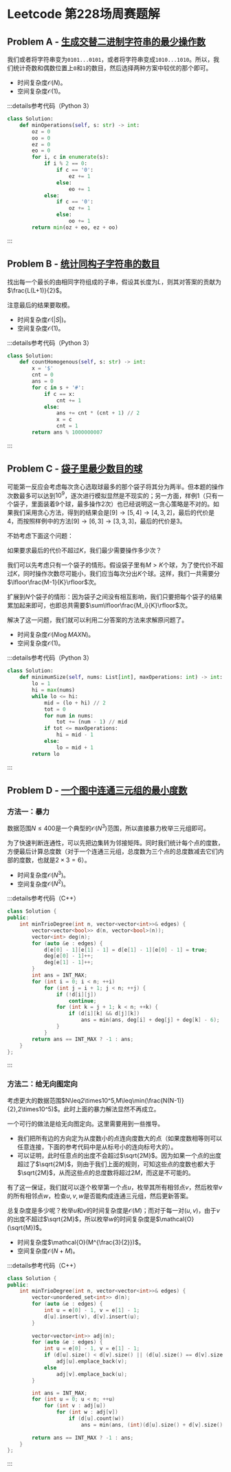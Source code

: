 # Leetcode 第228场周赛题解

## Problem A - [生成交替二进制字符串的最少操作数](https://leetcode.cn/problems/minimum-changes-to-make-alternating-binary-string/)

我们或者将字符串变为`0101...0101`，或者将字符串变成`1010...1010`。所以，我们统计奇数和偶数位置上`0`和`1`的数目，然后选择两种方案中较优的那个即可。

- 时间复杂度$\mathcal{O}(N)$。
- 空间复杂度$\mathcal{O}(1)$。

:::details参考代码（Python 3）

```python
class Solution:
    def minOperations(self, s: str) -> int:
        oz = 0
        oo = 0
        ez = 0
        eo = 0
        for i, c in enumerate(s):
            if i % 2 == 0:
                if c == '0':
                    ez += 1
                else:
                    eo += 1
            else:
                if c == '0':
                    oz += 1
                else:
                    oo += 1
        return min(oz + eo, ez + oo)
```

:::

## Problem B - [统计同构子字符串的数目](https://leetcode.cn/problems/count-number-of-homogenous-substrings/)

找出每一个最长的由相同字符组成的子串，假设其长度为$L$，则其对答案的贡献为$\frac{L(L+1)}{2}$。

注意最后的结果要取模。

- 时间复杂度$\mathcal{O}(|S|)$。
- 空间复杂度$\mathcal{O}(1)$。

:::details参考代码（Python 3）

```python
class Solution:
    def countHomogenous(self, s: str) -> int:
        x = '$'
        cnt = 0
        ans = 0
        for c in s + '#':
            if c == x:
                cnt += 1
            else:
                ans += cnt * (cnt + 1) // 2
                x = c
                cnt = 1
        return ans % 1000000007
```

:::

## Problem C - [袋子里最少数目的球](https://leetcode.cn/problems/minimum-limit-of-balls-in-a-bag/)

可能第一反应会考虑每次贪心选取球最多的那个袋子将其分为两半。但本题的操作次数最多可以达到$10^9$，逐次进行模拟显然是不现实的；另一方面，样例1（只有一个袋子，里面装着9个球，最多操作2次）也已经说明这一贪心策略是不对的。如果我们采用贪心方法，得到的结果会是$[9]\rightarrow[5,4]\rightarrow[4,3,2]$，最后的代价是$4$，而按照样例中的方法$[9]\rightarrow[6,3]\rightarrow[3,3,3]$，最后的代价是$3$。

不妨考虑下面这个问题：

如果要求最后的代价不超过$K$，我们最少需要操作多少次？

我们可以先考虑只有一个袋子的情形。假设袋子里有$M>K$个球，为了使代价不超过$K$，同时操作次数尽可能小，我们应当每次分出$K$个球。这样，我们一共需要分$\lfloor\frac{M-1}{K}\rfloor$次。

扩展到$N$个袋子的情形：因为袋子之间没有相互影响，我们只要把每个袋子的结果累加起来即可，也即总共需要$\sum\lfloor\frac{M_i}{K}\rfloor$次。

解决了这一问题，我们就可以利用二分答案的方法来求解原问题了。

- 时间复杂度$\mathcal{O}(N\log MAXN)$。
- 空间复杂度$\mathcal{O}(1)$。

:::details参考代码（Python 3）

```python
class Solution:
    def minimumSize(self, nums: List[int], maxOperations: int) -> int:
        lo = 1
        hi = max(nums)
        while lo <= hi:
            mid = (lo + hi) // 2
            tot = 0
            for num in nums:
                tot += (num - 1) // mid
            if tot <= maxOperations:
                hi = mid - 1
            else:
                lo = mid + 1
        return lo
```

:::

## Problem D - [一个图中连通三元组的最小度数](https://leetcode.cn/contest/weekly-contest-228/problems/minimum-degree-of-a-connected-trio-in-a-graph/)

### 方法一：暴力

数据范围$N\leq400$是一个典型的$\mathcal{O}(N^3)$范围，所以直接暴力枚举三元组即可。

为了快速判断连通性，可以先把边集转为邻接矩阵。同时我们统计每个点的度数，方便最后计算总度数（对于一个连通三元组，总度数为三个点的总度数减去它们内部的度数，也就是$2\times3=6$）。

- 时间复杂度$\mathcal{O}(N^3)$。
- 空间复杂度$\mathcal{O}(N^2)$。

:::details参考代码（C++）

```cpp
class Solution {
public:
    int minTrioDegree(int n, vector<vector<int>>& edges) {
        vector<vector<bool>> d(n, vector<bool>(n));
        vector<int> deg(n);
        for (auto &e : edges) {
            d[e[0] - 1][e[1] - 1] = d[e[1] - 1][e[0] - 1] = true;
            deg[e[0] - 1]++;
            deg[e[1] - 1]++;
        }
        int ans = INT_MAX;
        for (int i = 0; i < n; ++i)
            for (int j = i + 1; j < n; ++j) {
                if (!d[i][j])
                    continue;
                for (int k = j + 1; k < n; ++k) {
                    if (d[i][k] && d[j][k]) 
                        ans = min(ans, deg[i] + deg[j] + deg[k] - 6);
                }
            }
        return ans == INT_MAX ? -1 : ans;
    }
};
```

:::

### 方法二：给无向图定向

考虑更大的数据范围$N\leq2\times10^5,M\leq\min(\frac{N(N-1)}{2},2\times10^5)$。此时上面的暴力解法显然不再成立。

一个可行的做法是给无向图定向。这里需要用到一些推导。

- 我们把所有边的方向定为从度数小的点连向度数大的点（如果度数相等则可以任意连接，下面的参考代码中是从标号小的连向标号大的）。
- 可以证明，此时任意点的出度不会超过$\sqrt{2M}$。因为如果一个点的出度超过了$\sqrt{2M}$，则由于我们上面的规则，可知这些点的度数也都大于$\sqrt{2M}$，从而这些点的总度数将超过$2M$，而这是不可能的。

有了这一保证，我们就可以逐个枚举第一个点$u$，枚举其所有相邻点$v$，然后枚举$v$的所有相邻点$w$，检查$u,v,w$是否能构成连通三元组，然后更新答案。

总复杂度是多少呢？枚举$u$和$v$的时间复杂度是$\mathcal{O}(M)$；而对于每一对$(u,v)$，由于$v$的出度不超过$\sqrt{2M}$，所以枚举$w$的时间复杂度是$\mathcal{O}(\sqrt{M})$。

- 时间复杂度$\mathcal{O}(M^{\frac{3}{2}})$。
- 空间复杂度$\mathcal{O}(N+M)$。

:::details参考代码（C++）

```cpp
class Solution {
public:
    int minTrioDegree(int n, vector<vector<int>>& edges) {
        vector<unordered_set<int>> d(n);
        for (auto &e : edges) {
            int u = e[0] - 1, v = e[1] - 1;
            d[u].insert(v), d[v].insert(u);
        }
        
        vector<vector<int>> adj(n);
        for (auto &e : edges) {
            int u = e[0] - 1, v = e[1] - 1;
            if (d[u].size() < d[v].size() || (d[u].size() == d[v].size() && u < v))
                adj[u].emplace_back(v);
            else
                adj[v].emplace_back(u);
        }

        int ans = INT_MAX;
        for (int u = 0; u < n; ++u)
            for (int v : adj[u])
                for (int w : adj[v])
                    if (d[u].count(w))
                        ans = min(ans, (int)(d[u].size() + d[v].size() + d[w].size() - 6));
        
        return ans == INT_MAX ? -1 : ans;
    }
};
```

:::
